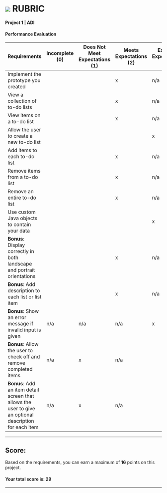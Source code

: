 # ![](https://ga-dash.s3.amazonaws.com/production/assets/logo-9f88ae6c9c3871690e33280fcf557f33.png) RUBRIC
**Project 1 | ADI** 	 						


#### Performance Evaluation

| Requirements | Incomplete (0) | Does Not Meet Expectations (1) | Meets Expectations (2) | Exceeds Expectations (3) |
|---|---|---|---|---|
| Implement the prototype you created | | | x | n/a |
| View a collection of to-do lists | | | x | n/a |
| View items on a to-do list | | | x | n/a |
| Allow the user to create a new to-do list | | |  | x |
| Add items to each to-do list | | | x | n/a |
| Remove items from a to-do list | | | x | n/a |
| Remove an entire to-do list | | | x | n/a |
| Use custom Java objects to contain your data | | | | x |
| **Bonus**: Display correctly in both landscape and portrait orientations  | | | x | n/a |
| **Bonus**: Add description to each list or list item | | | x | n/a |
| **Bonus**: Show an error message if invalid input is given | n/a | n/a | n/a | x  |
| **Bonus**: Allow the user to check off and remove completed items | n/a | x | n/a |   |
| **Bonus**: Add an item detail screen that allows the user to give an optional description for each item | n/a | x | n/a |   |


---

## Score:
Based on the requirements, you can earn a maximum of  **16**  points on this project.

#### Your total score is: **29**


---


